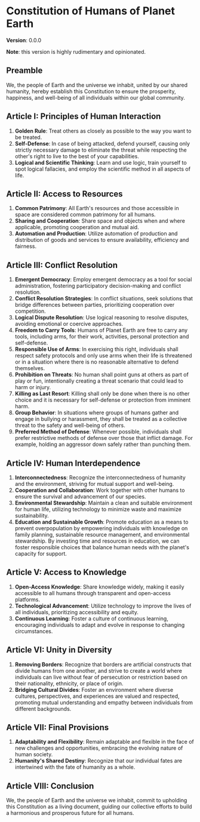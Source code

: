 # Constitution of Humans of Planet Earth

**Version**: 0.0.0

**Note**: this version is highly rudimentary and opinionated.

## Preamble

We, the people of Earth and the universe we inhabit, united by our shared humanity, hereby establish this Constitution to ensure the prosperity, happiness, and well-being of all individuals within our global community.

## Article I: Principles of Human Interaction

1. **Golden Rule**: Treat others as closely as possible to the way you want to be treated.
2. **Self-Defense**: In case of being attacked, defend yourself, causing only strictly necessary damage to eliminate the threat while respecting the other's right to live to the best of your capabilities.
3. **Logical and Scientific Thinking**: Learn and use logic, train yourself to spot logical fallacies, and employ the scientific method in all aspects of life.

## Article II: Access to Resources

1. **Common Patrimony**: All Earth's resources and those accessible in space are considered common patrimony for all humans.
2. **Sharing and Cooperation**: Share space and objects when and where applicable, promoting cooperation and mutual aid.
3. **Automation and Production**: Utilize automation of production and distribution of goods and services to ensure availability, efficiency and fairness.

## Article III: Conflict Resolution

1. **Emergent Democracy**: Employ emergent democracy as a tool for social administration, fostering participatory decision-making and conflict resolution.
2. **Conflict Resolution Strategies**: In conflict situations, seek solutions that bridge differences between parties, prioritizing cooperation over competition.
3. **Logical Dispute Resolution**: Use logical reasoning to resolve disputes, avoiding emotional or coercive approaches.
4. **Freedom to Carry Tools**: Humans of Planet Earth are free to carry any tools, including arms, for their work, activities, personal protection and self-defense.
5. **Responsible Use of Arms**: In exercising this right, individuals shall respect safety protocols and only use arms when their life is threatened or in a situation where there is no reasonable alternative to defend themselves.
6. **Prohibition on Threats**: No human shall point guns at others as part of play or fun, intentionally creating a threat scenario that could lead to harm or injury.
7. **Killing as Last Resort**: Killing shall only be done when there is no other choice and it is necessary for self-defense or protection from imminent harm.
8. **Group Behavior**: In situations where groups of humans gather and engage in bullying or harassment, they shall be treated as a collective threat to the safety and well-being of others.
9. **Preferred Method of Defense**: Whenever possible, individuals shall prefer restrictive methods of defense over those that inflict damage. For example, holding an aggressor down safely rather than punching them.

## Article IV: Human Interdependence

1. **Interconnectedness**: Recognize the interconnectedness of humanity and the environment, striving for mutual support and well-being.
2. **Cooperation and Collaboration**: Work together with other humans to ensure the survival and advancement of our species.
3. **Environmental Stewardship**: Maintain a clean and suitable environment for human life, utilizing technology to minimize waste and maximize sustainability.
4. **Education and Sustainable Growth**: Promote education as a means to prevent overpopulation by empowering individuals with knowledge on family planning, sustainable resource management, and environmental stewardship. By investing time and resources in education, we can foster responsible choices that balance human needs with the planet's capacity for support.

## Article V: Access to Knowledge

1. **Open-Access Knowledge**: Share knowledge widely, making it easily accessible to all humans through transparent and open-access platforms.
2. **Technological Advancement**: Utilize technology to improve the lives of all individuals, prioritizing accessibility and equity.
3. **Continuous Learning**: Foster a culture of continuous learning, encouraging individuals to adapt and evolve in response to changing circumstances.

## Article VI: Unity in Diversity

1. **Removing Borders**: Recognize that borders are artificial constructs that divide humans from one another, and strive to create a world where individuals can live without fear of persecution or restriction based on their nationality, ethnicity, or place of origin.
2. **Bridging Cultural Divides**: Foster an environment where diverse cultures, perspectives, and experiences are valued and respected, promoting mutual understanding and empathy between individuals from different backgrounds.

## Article VII: Final Provisions

1. **Adaptability and Flexibility**: Remain adaptable and flexible in the face of new challenges and opportunities, embracing the evolving nature of human society.
2. **Humanity's Shared Destiny**: Recognize that our individual fates are intertwined with the fate of humanity as a whole.

## Article VIII: Conclusion

We, the people of Earth and the universe we inhabit, commit to upholding this Constitution as a living document, guiding our collective efforts to build a harmonious and prosperous future for all humans.